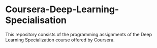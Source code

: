 # Coursera-Deep-Learning-Specialisation

This repository consists of the programming assignments of the Deep Learning Specialization course offered by Coursera.
